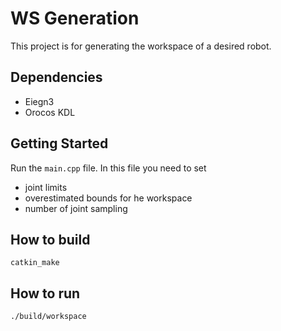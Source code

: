 # WS Generation
This project is for generating the workspace of a desired robot.
## Dependencies
- Eiegn3
- Orocos KDL

## Getting Started
Run the `main.cpp` file.
In this file you need to set
- joint limits
- overestimated bounds for he workspace
- number of joint sampling


## How to build
```
catkin_make
```

## How to run
```
./build/workspace
```
